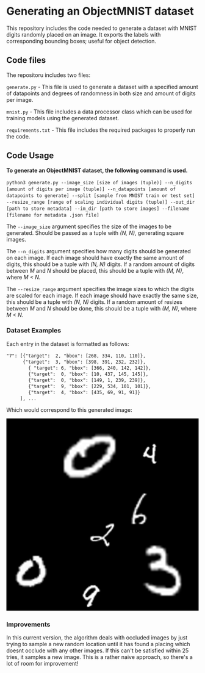 # Generating an ObjectMNIST dataset
This repository includes the code needed to generate a dataset with MNIST digits randomly placed on an image. It exports the labels with corresponding bounding boxes; useful for object detection.

## Code files

The repositoru includes two files:

`generate.py` - This file is used to generate a dataset with a specified amount of datapoints and degrees of randomness in both size and amount of digits per image. 

`mnist.py` - This file includes a data processor class which can be used for training models using the generated dataset.

`requirements.txt` - This file includes the required packages to properly run the code.

## Code Usage

**To generate an ObjectMNIST dataset, the following command is used.**

`python3 generate.py --image_size [size of images (tuple)] --n_digits [amount of digits per image (tuple)] --n_datapoints [amount of datapoints to generate] --split [sample from MNIST train or test set] --resize_range [range of scaling individual digits (tuple)] --out_dir [path to store metadata] --im_dir [path to store images] --filename [filename for metadata .json file]`

The `--image_size` argument specifies the size of the images to be generated. Should be passed as a tuple with *(N, N)*, generating square images.

The `--n_digits` argument specifies how many digits should be generated on each image. If each image should have exactly the same amount of digits, this should be a tuple with *(N, N)* digits. If a random amount of digits between *M* and *N* should be placed, this should be a tuple with *(M, N)*, where *M < N.*  

The `--resize_range` argument specifies the image sizes to which the digits are scaled for each image. If each image should have exactly the same size, this should be a tuple with *(N, N)* digits. If a random amount of resizes between *M* and *N* should be done, this should be a tuple with *(M, N)*, where *M < N.*  


### Dataset Examples

Each entry in the dataset is formatted as follows:

```
"7": [{"target":  2, "bbox": [268, 334, 110, 110]},
	  {"target":  3, "bbox": [398, 391, 232, 232]},
		{ "target": 6, "bbox": [366, 240, 142, 142]},
		{"target":  0, "bbox": [10, 437, 145, 145]},
		{"target":  0, "bbox": [149, 1, 239, 239]},
		{"target":  9, "bbox": [229, 534, 101, 101]},
		{"target":  4, "bbox": [435, 69, 91, 91]}
	 ], ...
```
Which would correspond to this generated image:

![example](https://github.com/selinakhan/ObjectMNIST/blob/main/7.png?raw=true)

### Improvements

In this current version, the algorithm deals with occluded images by just trying to sample a new random location until it has found a placing which doesnt occlude with any other images. If this can't be satisfied within 25 tries, it samples a new image. This is a rather naive approach, so there's a lot of room for improvement!

 
